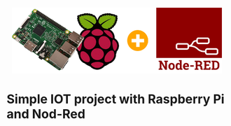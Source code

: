 <p align="center"><img src="banner.png" heght="150px" width="480px"></p>

# Simple IOT project with Raspberry Pi and Nod-Red